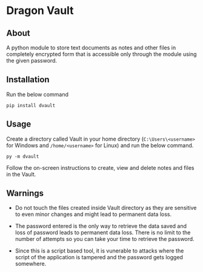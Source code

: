 # Dragon Vault

## About

A python module to store text documents as notes and other files in completely encrypted form that is accessible only through the module using the given password.

## Installation

Run the below command

```
pip install dvault
```

## Usage

Create a directory called Vault in your home directory (`C:\Users\<username>` for Windows and `/home/<username>` for Linux) and run the below command.

```
py -m dvault
```

Follow the on-screen instructions to create, view and delete notes and files in the Vault.

## Warnings

- Do not touch the files created inside Vault directory as they are sensitive to even minor changes and might lead to permanent data loss.

- The password entered is the only way to retrieve the data saved and loss of password leads to permanent data loss. There is no limit to the number of attempts so you can take your time to retrieve the password.

- Since this is a script based tool, it is vunerable to attacks where the script of the application is tampered and the password gets logged somewhere.
